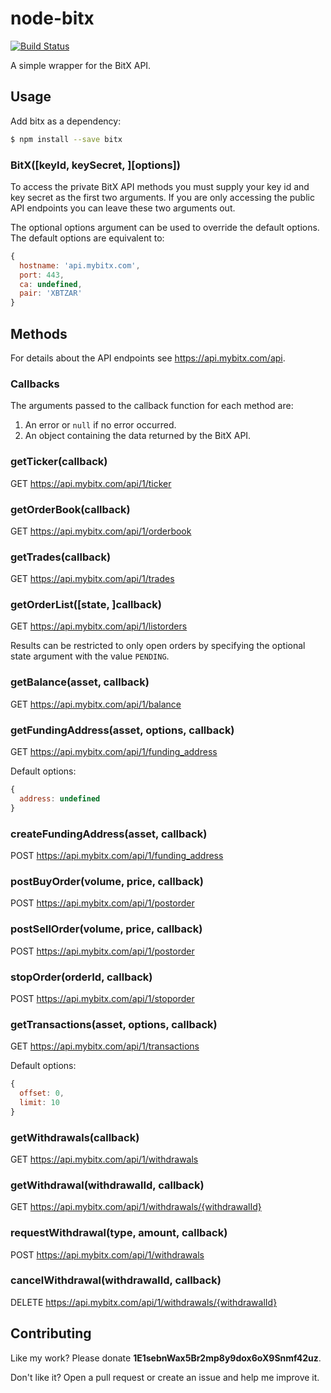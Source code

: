 # node-bitx
[![Build Status](https://travis-ci.org/bausmeier/node-bitx.png)](https://travis-ci.org/bausmeier/node-bitx)

A simple wrapper for the BitX API.

## Usage
Add bitx as a dependency:

```bash
$ npm install --save bitx
```

### BitX([keyId, keySecret, ][options])
To access the private BitX API methods you must supply your key id and key secret as the first two arguments. If you are only accessing the public API endpoints you can leave these two arguments out.

The optional options argument can be used to override the default options. The default options are equivalent to:

```javascript
{
  hostname: 'api.mybitx.com',
  port: 443,
  ca: undefined,
  pair: 'XBTZAR'
}
```

## Methods
For details about the API endpoints see https://api.mybitx.com/api.

### Callbacks
The arguments passed to the callback function for each method are:

1. An error or `null` if no error occurred.
1. An object containing the data returned by the BitX API.

### getTicker(callback)
GET https://api.mybitx.com/api/1/ticker

### getOrderBook(callback)
GET https://api.mybitx.com/api/1/orderbook

### getTrades(callback)
GET https://api.mybitx.com/api/1/trades

### getOrderList([state, ]callback)
GET https://api.mybitx.com/api/1/listorders

Results can be restricted to only open orders by specifying the optional state argument with the value `PENDING`.

### getBalance(asset, callback)
GET https://api.mybitx.com/api/1/balance

### getFundingAddress(asset, options, callback)
GET https://api.mybitx.com/api/1/funding_address

Default options:

```javascript
{
  address: undefined
}
```

### createFundingAddress(asset, callback)
POST https://api.mybitx.com/api/1/funding_address

### postBuyOrder(volume, price, callback)
POST https://api.mybitx.com/api/1/postorder

### postSellOrder(volume, price, callback)
POST https://api.mybitx.com/api/1/postorder

### stopOrder(orderId, callback)
POST https://api.mybitx.com/api/1/stoporder

### getTransactions(asset, options, callback)
GET https://api.mybitx.com/api/1/transactions

Default options:
```javascript
{
  offset: 0,
  limit: 10
}
```

### getWithdrawals(callback)
GET https://api.mybitx.com/api/1/withdrawals

### getWithdrawal(withdrawalId, callback)
GET https://api.mybitx.com/api/1/withdrawals/{withdrawalId}

### requestWithdrawal(type, amount, callback)
POST https://api.mybitx.com/api/1/withdrawals

### cancelWithdrawal(withdrawalId, callback)
DELETE https://api.mybitx.com/api/1/withdrawals/{withdrawalId}

## Contributing

Like my work? Please donate **1E1sebnWax5Br2mp8y9dox6oX9Snmf42uz**.

Don't like it? Open a pull request or create an issue and help me improve it.
